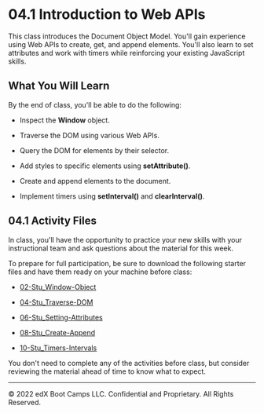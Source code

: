 # 04.1 Introduction to Web APIs
This class introduces the Document Object Model. You'll gain experience using Web APIs to create, get, and append elements. You'll also learn to set attributes and work with timers while reinforcing your existing JavaScript skills.

## What You Will Learn
By the end of class, you'll be able to do the following:

* Inspect the **Window** object.

* Traverse the DOM using various Web APIs.

* Query the DOM for elements by their selector.

* Add styles to specific elements using **setAttribute()**.

* Create and append elements to the document.

* Implement timers using **setInterval()** and **clearInterval()**.

## 04.1 Activity Files
In class, you'll have the opportunity to practice your new skills with your instructional team and ask questions about the material for this week.

To prepare for full participation, be sure to download the following starter files and have them ready on your machine before class:

* [02-Stu_Window-Object](https://static.fullstack-bootcamp.com/lesson-files/04-Web-APIs/02-Stu_Window-Object.zip)

* [04-Stu_Traverse-DOM](https://static.fullstack-bootcamp.com/lesson-files/04-Web-APIs/04-Stu_Traverse-DOM.zip)

* [06-Stu_Setting-Attributes](https://static.fullstack-bootcamp.com/lesson-files/04-Web-APIs/06-Stu_Setting-Attributes.zip)

* [08-Stu_Create-Append](https://static.fullstack-bootcamp.com/lesson-files/04-Web-APIs/08-Stu_Create-Append.zip)

* [10-Stu_Timers-Intervals](https://static.fullstack-bootcamp.com/lesson-files/04-Web-APIs/10-Stu_Timers-Intervals.zip)

You don't need to complete any of the activities before class, but consider reviewing the material ahead of time to know what to expect.

---
© 2022 edX Boot Camps LLC. Confidential and Proprietary. All Rights Reserved.
